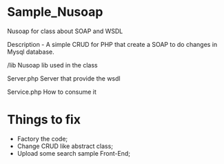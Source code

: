 # Sample_Nusoap
Nusoap for class about SOAP and WSDL

Description - A simple CRUD for PHP that create a SOAP to do changes in Mysql database.

/lib
Nusoap lib used in the class

Server.php
Server that provide the wsdl

Service.php
How to consume it

# Things to fix
- Factory the code;
- Change CRUD like abstract class;
- Upload some search sample Front-End;
